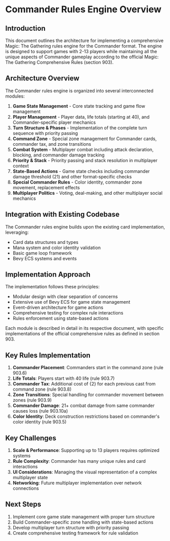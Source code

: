 # Commander Rules Engine Overview

## Introduction

This document outlines the architecture for implementing a comprehensive Magic: The Gathering rules engine for the Commander format. The engine is designed to support games with 2-13 players while maintaining all the unique aspects of Commander gameplay according to the official Magic: The Gathering Comprehensive Rules (section 903).

## Architecture Overview

The Commander rules engine is organized into several interconnected modules:

1. **Game State Management** - Core state tracking and game flow management
2. **Player Management** - Player data, life totals (starting at 40), and Commander-specific player mechanics
3. **Turn Structure & Phases** - Implementation of the complete turn sequence with priority passing
4. **Command Zone** - Special zone management for Commander cards, commander tax, and zone transitions
5. **Combat System** - Multiplayer combat including attack declaration, blocking, and commander damage tracking
6. **Priority & Stack** - Priority passing and stack resolution in multiplayer context
7. **State-Based Actions** - Game state checks including commander damage threshold (21) and other format-specific checks
8. **Special Commander Rules** - Color identity, commander zone movement, replacement effects
9. **Multiplayer Politics** - Voting, deal-making, and other multiplayer social mechanics

## Integration with Existing Codebase

The Commander rules engine builds upon the existing card implementation, leveraging:
- Card data structures and types
- Mana system and color identity validation
- Basic game loop framework
- Bevy ECS systems and events

## Implementation Approach

The implementation follows these principles:
- Modular design with clear separation of concerns
- Extensive use of Bevy ECS for game state management
- Event-driven architecture for game actions
- Comprehensive testing for complex rule interactions
- Rules enforcement using state-based actions

Each module is described in detail in its respective document, with specific implementations of the official comprehensive rules as defined in section 903.

## Key Rules Implementation

1. **Commander Placement**: Commanders start in the command zone (rule 903.6)
2. **Life Totals**: Players start with 40 life (rule 903.7)
3. **Commander Tax**: Additional cost of {2} for each previous cast from command zone (rule 903.8)
4. **Zone Transitions**: Special handling for commander movement between zones (rule 903.9)
5. **Commander Damage**: 21+ combat damage from same commander causes loss (rule 903.10a)
6. **Color Identity**: Deck construction restrictions based on commander's color identity (rule 903.5)

## Key Challenges

1. **Scale & Performance**: Supporting up to 13 players requires optimized systems
2. **Rule Complexity**: Commander has many unique rules and card interactions
3. **UI Considerations**: Managing the visual representation of a complex multiplayer state
4. **Networking**: Future multiplayer implementation over network connections

## Next Steps

1. Implement core game state management with proper turn structure
2. Build Commander-specific zone handling with state-based actions
3. Develop multiplayer turn structure with priority passing
4. Create comprehensive testing framework for rule validation 
